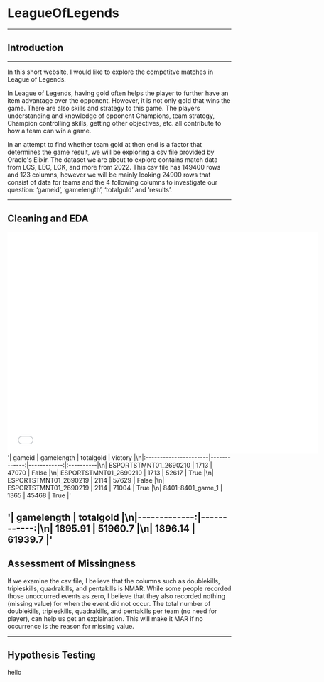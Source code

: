 # LeagueOfLegends

---

## Introduction

---

In this short website, I would like to explore the competitve matches in League of Legends.

In League of Legends, having gold often helps the player to further have an item advantage over the opponent. However, it is not only gold that wins the game. There are also skills and strategy to this game. The players understanding and knowledge of opponent Champions, team strategy, Champion controlling skills, getting other objectives, etc. all contribute to how a team can win a game.

In an attempt to find whether team gold at then end is a factor that determines the game result, we will be exploring a csv file provided by Oracle's Elixir. The dataset we are about to explore contains match data from LCS, LEC, LCK, and more from 2022. This csv file has 149400 rows and 123 columns, however we will be mainly looking 24900 rows that consist of data for teams and the 4 following columns to investigate our question: ‘gameid’, ‘gamelength’, ‘totalgold’ and ‘results’.

---

## Cleaning and EDA
<iframe src="assets/univariate2" width=700 height=500 frameBorder=0></iframe>
'| gameid                |   gamelength |   totalgold | victory   |\n|:----------------------|-------------:|------------:|:----------|\n| ESPORTSTMNT01_2690210 |         1713 |       47070 | False     |\n| ESPORTSTMNT01_2690210 |         1713 |       52617 | True      |\n| ESPORTSTMNT01_2690219 |         2114 |       57629 | False     |\n| ESPORTSTMNT01_2690219 |         2114 |       71004 | True      |\n| 8401-8401_game_1      |         1365 |       45468 | True      |'



'|   gamelength |   totalgold |\n|-------------:|------------:|\n|      1895.91 |     51960.7 |\n|      1896.14 |     61939.7 |'
---

## Assessment of Missingness

If we examine the csv file, I believe that the columns such as doublekills, tripleskills, quadrakills, and pentakills is NMAR. While some people recorded those unoccurred events as zero, I believe that they also recorded nothing (missing value) for when the event did not occur. The total number of doublekills, tripleskills, quadrakills, and pentakills per team (no need for player), can help us get an explaination. This will make it MAR if no occurrence is the reason for missing value.


---

## Hypothesis Testing

hello